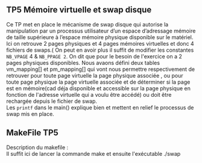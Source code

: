 ## TP5 Mémoire virtuelle et swap disque
 
Ce TP met en place le mécanisme de swap disque qui autorise la manipulation par un processus utilisateur d’un espace d’adressage mémoire de taille supérieure à l’espace mémoire physique disponible sur le matériel. Ici on retrouve 2 pages physiques et 4 pages mémoires virtuelles et donc 4 fichiers de swaps.( On peut en avoir plus il suffit de modifier les constantes `NB_VPAGE` 4 & `NB_PPAGE 2`. On dit que pour le besoin de l'exercice on a 2 pages physiques disponibles. Nous avaons défini deux tables vm_mapping[] et pm_mapping[] qui vont nous permettre respectivement de retrouver pour toute page virtuelle la page physique associée , ou pour toute page physique la page virtuelle associée et de déterminer si la page est en mémoire(cad déja disponible et accessible sur la page physique en fonction de l'adresse virtuelle qui a voulu être accédé) ou doit être rechargée depuis le fichier de swap.  
Les `printf` dans le main() explique bien et mettent en relief le processus de swap mis en place.


## MakeFile TP5

Description du makefile :  
Il suffit ici de lancer la commande make et ensuite l'exécutable ./swap
